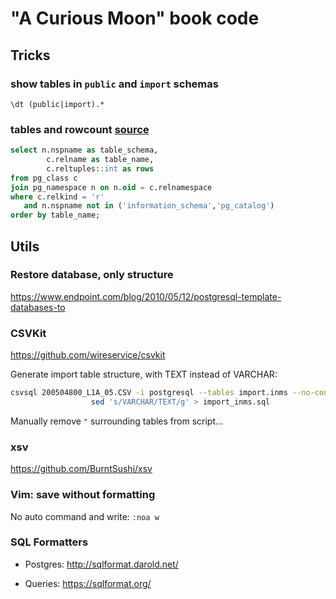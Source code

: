 # "A Curious Moon" book code

## Tricks

### show tables in `public` and `import` schemas

`\dt (public|import).*`

### tables and rowcount [source](https://dataedo.com/kb/query/postgresql/list-of-tables-by-the-number-of-rows)
```sql
select n.nspname as table_schema,
        c.relname as table_name,
        c.reltuples::int as rows
from pg_class c
join pg_namespace n on n.oid = c.relnamespace
where c.relkind = 'r'
   and n.nspname not in ('information_schema','pg_catalog')
order by table_name;
```

## Utils

### Restore database, only structure

https://www.endpoint.com/blog/2010/05/12/postgresql-template-databases-to

### CSVKit

https://github.com/wireservice/csvkit

Generate import table structure, with TEXT instead of VARCHAR:

```sh
csvsql 200504800_L1A_05.CSV -i postgresql --tables import.inms --no-constraints | \
                  sed 's/VARCHAR/TEXT/g' > import_inms.sql
```

Manually remove `"` surrounding tables from script...

### xsv

https://github.com/BurntSushi/xsv

### Vim: save without formatting

No auto command and write: `:noa w`

### SQL Formatters

- Postgres: http://sqlformat.darold.net/

- Queries: https://sqlformat.org/

